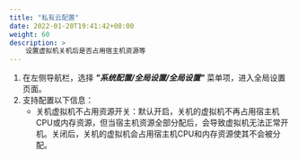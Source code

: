 ```yaml
---
title: "私有云配置"
date: 2022-01-20T19:41:42+08:00
weight: 60
description: >
    设置虚拟机关机后是否占用宿主机资源等
---
```


1. 在左侧导航栏，选择 **_"系统配置/全局设置/全局设置"_** 菜单项，进入全局设置页面。
2. 支持配置以下信息：
    - 关机虚拟机不占用资源开关：默认开启，关机的虚拟机不再占用宿主机CPU或内存资源，但当宿主机资源全部分配后，会导致虚拟机无法正常开机。关闭后，关机的虚拟机会占用宿主机CPU和内存资源使其不会被分配。